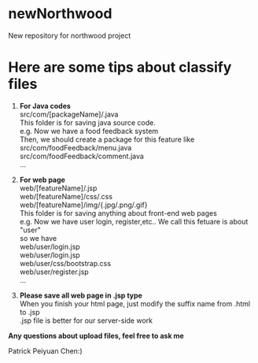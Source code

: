 # newNorthwood
New repository for northwood project

# Here are some tips about classify files

1. **For Java codes**</br>
src/com/[packageName]/.java</br>
This folder is for saving java source code.</br>
e.g. Now we have a food feedback system</br>
Then, we should create a package for this feature like</br>
src/com/foodFeedback/menu.java</br>
src/com/foodFeedback/comment.java</br>
...</br>

2. **For web page**</br>
web/[featureName]/.jsp</br>
web/[featureName]/css/.css</br>
web/[featureName]/img/{.jpg/.png/.gif}</br>
This folder is for saving anything about front-end web pages</br>
e.g. Now we have user login, register,etc.. We call this fetuare is about "user"</br>
so we have</br>
web/user/login.jsp</br>
web/user/login.jsp</br>
web/user/css/bootstrap.css</br>
web/user/register.jsp</br>
...</br>

3. **Please save all web page in .jsp type**</br>
When you finish your html page, just modify the suffix name from .html to .jsp</br>
.jsp file is better for our server-side work</br>

**Any questions about upload files, feel free to ask me**</br>

Patrick Peiyuan Chen:)

